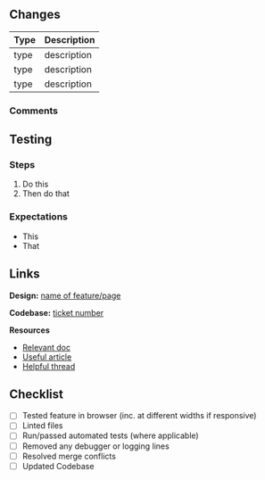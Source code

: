 <!-- Complete as far as useful; remove any unused sections/details -->

## Changes

<!-- Table or list. Types: feature, refactor, fix. Start description with verb -->

| Type | Description |
| - | - |
| type | description |
| type | description |
| type | description |

### Comments

<!-- E.g. issues that need addressing; PRs to merge first -->

## Testing

### Steps

<!-- Both for setup and testing user experience -->

1. Do this
2. Then do that

### Expectations

<!-- E.g. "Form looks like design"; "Form completion redirects to..." -->

- This
- That

## Links

<!-- Convert to lists if multiple features/pages and/or Codebase tickets -->

**Design:** [name of feature/page](url)

**Codebase:** [ticket number](url)

**Resources**

<!-- Links to any docs/articles/threads etc that informed the code -->

- [Relevant doc](url)
- [Useful article](url)
- [Helpful thread](url)

## Checklist

<!-- Replace whitespace with 'x' for completed steps -->

- [ ] Tested feature in browser (inc. at different widths if responsive)
- [ ] Linted files
- [ ] Run/passed automated tests (where applicable)
- [ ] Removed any debugger or logging lines
- [ ] Resolved merge conflicts
- [ ] Updated Codebase
